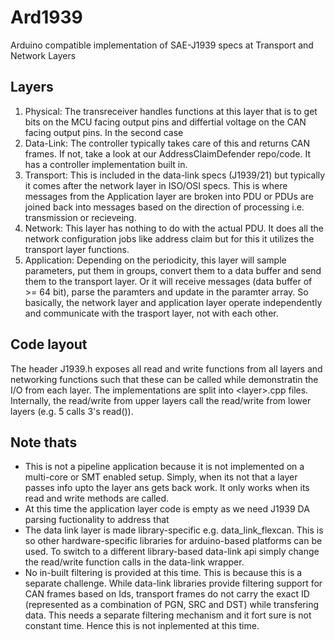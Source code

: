 # Ard1939
Arduino compatible implementation of SAE-J1939 specs at Transport and Network Layers



## Layers

1. Physical: The transreceiver handles functions at this layer that is to get bits on the MCU facing output pins and differtial voltage on the CAN facing output pins. In the second case
2. Data-Link: The controller typically takes care of this and returns CAN frames. If not, take a look at our AddressClaimDefender repo/code. It has a controller implementation built in.
3. Transport: This is included in the data-link specs (J1939/21) but typically it comes after the network layer in ISO/OSI specs. This is where messages from the Application layer are broken into PDU or PDUs are joined back into messages based on the direction of processing i.e. transmission or recieveing.
4. Network: This layer has nothing to do with the actual PDU. It does all the network configuration jobs like address claim but for this it utilizes the transport layer functions.
5. Application: Depending on the periodicity, this layer will sample parameters, put them in groups, convert them to a data buffer and send them to the transport layer. Or it will receive messages (data buffer of >= 64 bit), parse the paramters and update in the paramter array. So basically, the network layer and application layer operate independently and communicate with the trasport layer, not with each other.

## Code layout

The header J1939.h exposes all read and write functions from all layers and networking functions such that these can be called while demonstratin the I/O from each layer. The implementations are split into \<layer>.cpp files. Internally, the read/write from upper layers call the read/write from lower layers (e.g. 5 calls 3's read()).	

## Note thats

* This is not a pipeline application because it is not implemented on a multi-core or SMT enabled setup. Simply, when its not that a layer passes info upto the layer ans gets back work. It only works when its read and write methods are called.
* At this time the application layer code is empty as we need J1939 DA parsing fuctionality to address that
* The data link layer is made library-specific e.g. data_link_flexcan. This is so other hardware-specific libraries for arduino-based platforms can be used. To switch to a different library-based data-link api simply change the read/write function calls in the data-link wrapper.
* No in-built filtering is provided at this time. This is because this is a separate challenge. While data-link libraries provide filtering support for CAN frames based on Ids, transport frames do not carry the exact ID (represented as a combination of PGN, SRC and DST) while transfering data. This needs a separate filtering mechanism and it fort sure is not constant time. Hence this is not inplemented at this time. 